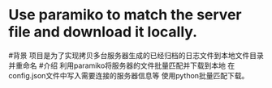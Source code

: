 # Use paramiko to match the server file and download it locally.
#背景
项目是为了实现拷贝多台服务器生成的已经归档的日志文件到本地文件目录并重命名
#介绍
利用paramiko将服务器的文件批量匹配并下载到本地
在config.json文件中写入需要连接的服务器信息等
使用python批量匹配下载。


